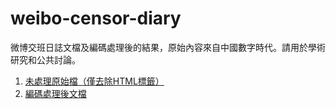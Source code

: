 # weibo-censor-diary
微博交班日誌文檔及編碼處理後的結果，原始內容來自中國數字時代。請用於學術研究和公共討論。
  
1. [未處理原始檔（僅去除HTML標籤）](https://github.com/fireindark707/weibo-censor-diary/blob/main/censor_diary.txt)  
2. [編碼處理後文檔](https://github.com/fireindark707/weibo-censor-diary/blob/main/content.csv)
